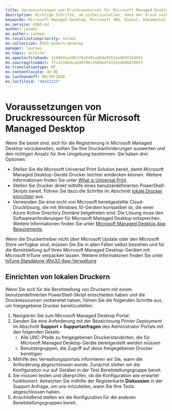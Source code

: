 ```yaml
---
title: Voraussetzungen von Druckressourcen für Microsoft Managed Desktop
description: Wichtige Schritte, um sicherzustellen, dass der Druck reibungslos funktioniert
keywords: Microsoft Managed Desktop, Microsoft 365, Dienst, Dokumentation
ms.service: m365-md
author: jaimeo
ms.author: jaimeo
ms.localizationpriority: normal
ms.collection: M365-modern-desktop
manager: laurawi
ms.topic: article
ms.openlocfilehash: 5198691a38b179a5491a36de95531edb9f32d691
ms.sourcegitcommit: f7ca339bdcad38796c550064fb152ea09687d0f3
ms.translationtype: MT
ms.contentlocale: de-DE
ms.lasthandoff: 09/30/2020
ms.locfileid: "48322223"
---
```

# <a name="prepare-printing-resources-for-microsoft-managed-desktop"></a>Voraussetzungen von Druckressourcen für Microsoft Managed Desktop

Wenn Sie bereit sind, sich für die Registrierung in Microsoft Managed Desktop vorzubereiten, sollten Sie Ihre Druckanforderungen auswerten und den richtigen Ansatz für Ihre Umgebung bestimmen. Sie haben drei Optionen:
 
- Stellen Sie die Microsoft Universal Print Solution bereit, damit Microsoft Managed Desktop-Geräte Drucker leichter entdecken können. Weitere Informationen finden Sie unter [What is Universal Print](https://docs.microsoft.com/universal-print/fundamentals/universal-print-whatis).
- Stellen Sie Drucker direkt mithilfe eines benutzerdefinierten PowerShell-Skripts bereit. Führen Sie dazu die Schritte im Abschnitt [lokale Drucker einrichten](#set-up-local-printers) aus.
- Verwenden Sie eine nicht von Microsoft bereitgestellte Cloud-Drucklösung, die mit Windows 10-Geräten kompatibel ist, die einer Azure Active Directory Domäne beigetreten sind. Die Lösung muss den Softwareanforderungen für Microsoft Managed Desktop entsprechen. Weitere Informationen finden Sie unter [Microsoft Managed Desktop App Requirements](../service-description/mmd-app-requirements.md).
 
Wenn die Druckertreiber nicht über Microsoft Update oder den Microsoft Store verfügbar sind, müssen Sie Sie in allen Fällen selbst beziehen und für die Bereitstellung auf Ihren Microsoft Managed Desktop-Geräten mit Microsoft InTune verpacken lassen. Weitere Informationen finden Sie unter [InTune Standalone-Win32-App-Verwaltung](https://docs.microsoft.com/mem/intune/apps/apps-win32-app-management)

## <a name="set-up-local-printers"></a>Einrichten von lokalen Druckern

Wenn Sie sich für die Bereitstellung von Druckern mit einem benutzerdefinierten PowerShell-Skript entschieden haben und die Druckressourcen vorbereitet haben, führen Sie die folgenden Schritte aus, um freigegebene Drucker bereitzustellen:

1.  Navigieren Sie zum Microsoft Managed Desktop Portal.
2.  Senden Sie eine Anforderung mit der Bezeichnung *Printer Deployment* im Abschnitt **Support > Supportanfragen** des Administrator Portals mit den folgenden Details:
    - Alle UNC-Pfade zu freigegebenen Druckerstandorten, die für Microsoft Managed Desktop-Geräte bereitgestellt werden müssen
    - Benutzergruppen, die Zugriff auf diese freigegebenen Drucker benötigen
3.  Mithilfe des Verwaltungsportals informieren wir Sie, wann die Anforderung abgeschlossen wurde. Zunächst stellen wir die Konfiguration nur auf Geräten in der Test Bereitstellungsgruppe bereit.
4.  Sie müssen testen und überprüfen, ob die Konfiguration wie erwartet funktioniert. Antworten Sie mithilfe der Registerkarte **Diskussion** in der Support Anfrage, um uns mitzuteilen, wann Sie Ihre Tests abgeschlossen haben.
5.  Anschließend stellen wir die Konfiguration für die anderen Bereitstellungsgruppen bereit.
